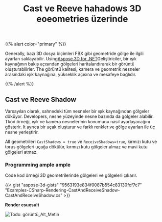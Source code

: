 ﻿---
title: Cast ve Reeve hahadows 3D eoeometries üzerinde
type: docs
weight: 10
url: /tr/net/cast-and-receive-shadows-on-3d-geometries/
description: Generally, bazı 3D dosya biçimleri FBX gibi geometride gölge ile ilgili ayarları saklayabilir. 07sing Aspose.3D for .NET, geliştiriciler bir ışık kaynağının bakış açısından gölgeleri haritalandırarak bir görüntü oluşturabilirler. The görüntü kalitesi, kamera ve geometrik nesneler arasındaki ışık kaynağına, yükseklik açısına ve mesafeye bağlıdır.
---
{{% alert color="primary" %}}

Generally, bazı 3D dosya biçimleri FBX gibi geometride gölge ile ilgili ayarları saklayabilir. Using[Aspose.3D for .NET](https://products.aspose.com/3d/net/)Geliştiriciler, bir ışık kaynağının bakış açısından gölgeleri haritalandırarak bir görüntü oluşturabilirler. The görüntü kalitesi, kamera ve geometrik nesneler arasındaki ışık kaynağına, yükseklik açısına ve mesafeye bağlıdır.

{{% /alert %}}
## **Cast ve Reeve Shadow**
Varsayılan olarak, sahnedeki tüm nesneler bir ışık kaynağından gölgeler döküyor. Developers, nesne yüzeyinde nesne bazında da gölgeler alabilir. Tkod örneği, ışık ve kamera nesnelerinin konumunu nasıl ayarlayacağını gösterir. It ayrıca bir uçak oluşturur ve farklı renkler ve gölge ayarları ile üç nesne yerleştirir.

All geometrileri `CastShadows = true` ve `ReceiveShadows=true`, kırmızı kutu ve torus gölgeleri uçağa dökülür, kırmızı kutu gölgeler almaz ve mavi kutu gölgeleri atmaz.
### **Programming ample ample**
Code kod örneği 3D geometrilerinde gölgeleri ve gölgeleri çıkarır.

{{< gist "aspose-3d-gists" "9563193e834f0087b554c83130fcf7c7" "Examples-CSharp-Rendering-CastAndReceiveShadow-CastAndReceiveShadow.cs" >}}


**Render esuesult**

![Todo: görüntü_Alt_Metin](cast-and-receive-shadows-on-3d-geometries_1.png)
